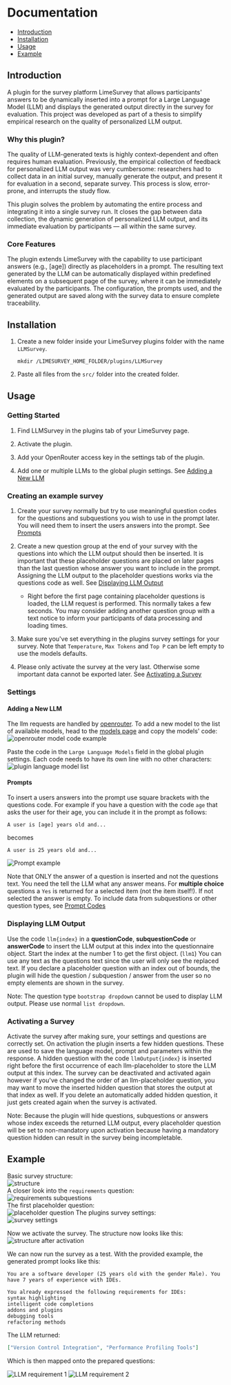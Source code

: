 # Documentation

- [Introduction](#introduction)
- [Installation](#installation)
- [Usage](#usage)
- [Example](#example)

## Introduction

A plugin for the survey platform LimeSurvey that allows participants' answers to be dynamically inserted into a prompt for a Large Language Model (LLM) and displays the generated output directly in the survey for evaluation. This project was developed as part of a thesis to simplify empirical research on the quality of personalized LLM output.

### Why this plugin?

The quality of LLM-generated texts is highly context-dependent and often requires human evaluation. Previously, the empirical collection of feedback for personalized LLM output was very cumbersome: researchers had to collect data in an initial survey, manually generate the output, and present it for evaluation in a second, separate survey. This process is slow, error-prone, and interrupts the study flow.

This plugin solves the problem by automating the entire process and integrating it into a single survey run. It closes the gap between data collection, the dynamic generation of personalized LLM output, and its immediate evaluation by participants — all within the same survey.

### Core Features

The plugin extends LimeSurvey with the capability to use participant answers (e.g., [age]) directly as placeholders in a prompt. The resulting text generated by the LLM can be automatically displayed within predefined elements on a subsequent page of the survey, where it can be immediately evaluated by the participants. The configuration, the prompts used, and the generated output are saved along with the survey data to ensure complete traceability.

## Installation

1. Create a new folder inside your LimeSurvey plugins folder with the name `LLMSurvey`.

   ```
   mkdir /LIMESURVEY_HOME_FOLDER/plugins/LLMSurvey
   ```

2. Paste all files from the `src/` folder into the created folder.

## Usage

### Getting Started

1. Find LLMSurvey in the plugins tab of your LimeSurvey page.

2. Activate the plugin.

3. Add your OpenRouter access key in the settings tab of the plugin.

4. Add one or multiple LLMs to the global plugin settings. See [Adding a New LLM](#adding-a-new-llm)

### Creating an example survey

1. Create your survey normally but try to use meaningful question codes for the questions and subquestions you wish to use in the prompt later. You will need them to insert the users answers into the prompt. See [Prompts](#prompts)

2. Create a new question group at the end of your survey with the questions into which the LLM output should then be inserted. It is important that these placeholder questions are placed on later pages than the last question whose answer you want to include in the prompt. Assigning the LLM output to the placeholder questions works via the questions code as well. See [Displaying LLM Output](#displaying-llm-output)

   - Right before the first page containing placeholder questions is loaded, the LLM request is performed. This normally takes a few seconds. You may consider adding another question group with a text notice to inform your participants of data processing and loading times.

3. Make sure you've set everything in the plugins survey settings for your survey. Note that `Temperature`, `Max Tokens` and `Top P` can be left empty to use the models defaults.

4. Please only activate the survey at the very last. Otherwise some important data cannot be exported later. See [Activating a Survey](#activating-a-survey)

### Settings

#### Adding a New LLM

The llm requests are handled by [openrouter](https://openrouter.ai/). To add a new model to the list of available models, head to the [models page](https://openrouter.ai/models) and copy the models' code:<br>
![openrouter model code example](images/openrouter-model-code.png)

Paste the code in the `Large Language Models` field in the global plugin settings. Each code needs to have its own line with no other characters:<br>
![plugin language model list](images/plugin-model-list.png)

#### Prompts

To insert a users answers into the prompt use square brackets with the questions code.
For example if you have a question with the code `age` that asks the user for their age, you can include it in the prompt as follows:

```
A user is [age] years old and...
```

becomes

```
A user is 25 years old and...
```

![Prompt example](images/prompt-example.png)

Note that ONLY the answer of a question is inserted and not the questions text. You need the tell the LLM what any answer means.
For **multiple choice** questions a `Yes` is returned for a selected item (not the item itself!). If not selected the answer is empty.
To include data from subquestions or other question types, see [Prompt Codes](prompt-codes.md)

### Displaying LLM Output

Use the code `llm{index}` in a **questionCode**, **subquestionCode** or **answerCode** to insert the LLM output at this index into the questionnaire object.
Start the index at the number 1 to get the first object. (`llm1`)
You can use any text as the questions text since the user will only see the replaced text.
If you declare a placeholder question with an index out of bounds, the plugin will hide the question / subquestion / answer from the user so no empty elements are shown in the survey.

Note: The question type `bootstrap dropdown` cannot be used to display LLM output. Please use normal `list dropdown`.

### Activating a Survey

Activate the survey after making sure, your settings and questions are correctly set.
On activation the plugin inserts a few hidden questions. These are used to save the language model, prompt and parameters within the response.
A hidden question with the code `llmOutput{index}` is inserted right before the first occurrence of each llm-placeholder to store the LLM output at this index.
The survey can be deactivated and activated again however if you've changed the order of an llm-placeholder question, you may want to move the inserted hidden question that stores the output at that index as well. If you delete an automatically added hidden question, it just gets created again when the survey is activated.

Note: Because the plugin will hide questions, subquestions or answers whose index exceeds the returned LLM output, every placeholder question will be set to non-mandatory upon activation because having a mandatory question hidden can result in the survey being incompletable.

## Example

Basic survey structure:<br>
![structure](images/structure.png "Survey structure")<br>
A closer look into the `requirements` question:<br>
![requirements subquestions](images/requirements-subquestions.png "Requirements - subquestions")<br>
The first placeholder question:<br>
![placeholder question](images/placeholder-question.png "Placeholder question")
The plugins survey settings:<br>
![survey settings](images/survey-settings.png)<br>

Now we activate the survey. The structure now looks like this:<br>
![structure after activation](images/structure-after-activation.png "Structure after activating the survey")<br>

We can now run the survey as a test. With the provided example, the generated prompt looks like this:

```
You are a software developer (25 years old with the gender Male). You have 7 years of experience with IDEs.

You already expressed the following requirements for IDEs:
syntax highlighting
intelligent code completions
addons and plugins
debugging tools
refactoring methods
```

The LLM returned:

```json
["Version Control Integration", "Performance Profiling Tools"]
```

Which is then mapped onto the prepared questions:

![LLM requirement 1](images/llm-req1.png)
![LLM requirement 2](images/llm-req2.png)
